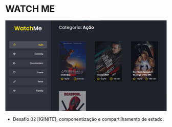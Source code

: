 # WATCH ME
  ![home](/public/home.png)
  - Desafio 02 [IGINITE], componentização e compartilhamento de estado.